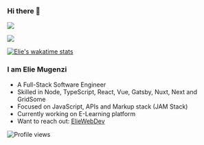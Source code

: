 ### Hi there 👋

![](https://github-readme-stats.vercel.app/api?username=eliemugenzi&show_icons=true&count_private=true)

![](https://github-readme-stats.vercel.app/api/top-langs/?username=eliemugenzi&layout=compact)

[![Elie's wakatime stats](https://github-readme-stats.vercel.app/api/wakatime?username=eliemugenzi)](https://github.com/anuraghazra/github-readme-stats)


### I am Elie Mugenzi

- A Full-Stack Software Engineer
- Skilled in Node, TypeScript, React, Vue, Gatsby, Nuxt, Next and GridSome
- Focused on JavaScript, APIs and Markup stack (JAM Stack)
- Currently working on E-Learning platform
- Want to reach out: [ElieWebDev](https://elieweb.dev)

![Profile views](https://gpvc.arturio.dev/eliemugenzi)
